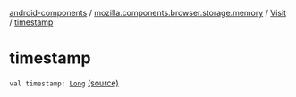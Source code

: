 [android-components](../../index.md) / [mozilla.components.browser.storage.memory](../index.md) / [Visit](index.md) / [timestamp](./timestamp.md)

# timestamp

`val timestamp: `[`Long`](https://kotlinlang.org/api/latest/jvm/stdlib/kotlin/-long/index.html) [(source)](https://github.com/mozilla-mobile/android-components/blob/master/components/browser/storage-memory/src/main/java/mozilla/components/browser/storage/memory/InMemoryHistoryStorage.kt#L15)